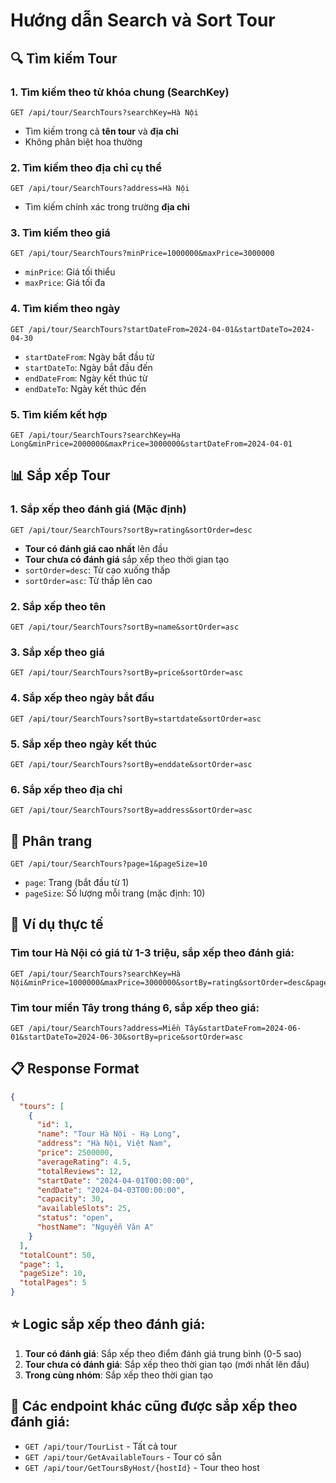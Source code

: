 # Hướng dẫn Search và Sort Tour

## 🔍 **Tìm kiếm Tour**

### **1. Tìm kiếm theo từ khóa chung (SearchKey)**
```http
GET /api/tour/SearchTours?searchKey=Hà Nội
```
- Tìm kiếm trong cả **tên tour** và **địa chỉ**
- Không phân biệt hoa thường

### **2. Tìm kiếm theo địa chỉ cụ thể**
```http
GET /api/tour/SearchTours?address=Hà Nội
```
- Tìm kiếm chính xác trong trường **địa chỉ**

### **3. Tìm kiếm theo giá**
```http
GET /api/tour/SearchTours?minPrice=1000000&maxPrice=3000000
```
- `minPrice`: Giá tối thiểu
- `maxPrice`: Giá tối đa

### **4. Tìm kiếm theo ngày**
```http
GET /api/tour/SearchTours?startDateFrom=2024-04-01&startDateTo=2024-04-30
```
- `startDateFrom`: Ngày bắt đầu từ
- `startDateTo`: Ngày bắt đầu đến
- `endDateFrom`: Ngày kết thúc từ
- `endDateTo`: Ngày kết thúc đến

### **5. Tìm kiếm kết hợp**
```http
GET /api/tour/SearchTours?searchKey=Hạ Long&minPrice=2000000&maxPrice=3000000&startDateFrom=2024-04-01
```

## 📊 **Sắp xếp Tour**

### **1. Sắp xếp theo đánh giá (Mặc định)**
```http
GET /api/tour/SearchTours?sortBy=rating&sortOrder=desc
```
- **Tour có đánh giá cao nhất** lên đầu
- **Tour chưa có đánh giá** sắp xếp theo thời gian tạo
- `sortOrder=desc`: Từ cao xuống thấp
- `sortOrder=asc`: Từ thấp lên cao

### **2. Sắp xếp theo tên**
```http
GET /api/tour/SearchTours?sortBy=name&sortOrder=asc
```

### **3. Sắp xếp theo giá**
```http
GET /api/tour/SearchTours?sortBy=price&sortOrder=asc
```

### **4. Sắp xếp theo ngày bắt đầu**
```http
GET /api/tour/SearchTours?sortBy=startdate&sortOrder=asc
```

### **5. Sắp xếp theo ngày kết thúc**
```http
GET /api/tour/SearchTours?sortBy=enddate&sortOrder=asc
```

### **6. Sắp xếp theo địa chỉ**
```http
GET /api/tour/SearchTours?sortBy=address&sortOrder=asc
```

## 📄 **Phân trang**

```http
GET /api/tour/SearchTours?page=1&pageSize=10
```
- `page`: Trang (bắt đầu từ 1)
- `pageSize`: Số lượng mỗi trang (mặc định: 10)

## 🎯 **Ví dụ thực tế**

### **Tìm tour Hà Nội có giá từ 1-3 triệu, sắp xếp theo đánh giá:**
```http
GET /api/tour/SearchTours?searchKey=Hà Nội&minPrice=1000000&maxPrice=3000000&sortBy=rating&sortOrder=desc&page=1&pageSize=5
```

### **Tìm tour miền Tây trong tháng 6, sắp xếp theo giá:**
```http
GET /api/tour/SearchTours?address=Miền Tây&startDateFrom=2024-06-01&startDateTo=2024-06-30&sortBy=price&sortOrder=asc
```

## 📋 **Response Format**

```json
{
  "tours": [
    {
      "id": 1,
      "name": "Tour Hà Nội - Hạ Long",
      "address": "Hà Nội, Việt Nam",
      "price": 2500000,
      "averageRating": 4.5,
      "totalReviews": 12,
      "startDate": "2024-04-01T00:00:00",
      "endDate": "2024-04-03T00:00:00",
      "capacity": 30,
      "availableSlots": 25,
      "status": "open",
      "hostName": "Nguyễn Văn A"
    }
  ],
  "totalCount": 50,
  "page": 1,
  "pageSize": 10,
  "totalPages": 5
}
```

## ⭐ **Logic sắp xếp theo đánh giá:**

1. **Tour có đánh giá**: Sắp xếp theo điểm đánh giá trung bình (0-5 sao)
2. **Tour chưa có đánh giá**: Sắp xếp theo thời gian tạo (mới nhất lên đầu)
3. **Trong cùng nhóm**: Sắp xếp theo thời gian tạo

## 🚀 **Các endpoint khác cũng được sắp xếp theo đánh giá:**

- `GET /api/tour/TourList` - Tất cả tour
- `GET /api/tour/GetAvailableTours` - Tour có sẵn
- `GET /api/tour/GetToursByHost/{hostId}` - Tour theo host
